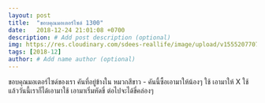 ```yaml
---
layout: post
title:  "ขอบคุณมอเตอร์ไซด์ 1300"
date:   2018-12-24 21:01:08 +0700
description: # Add post description (optional)
img: https://res.cloudinary.com/sdees-reallife/image/upload/v1555207707/Screenshot_from_2019-04-14_09-06-54.png # Add image post (optional)
tags: [2018-12]
author: # Add name author (optional)
---
```

ขอบคุณมอเตอร์ไซด์ของเรา คันที่อยู่ข้างใน หมวกสีขาว - คันนี้ซื้อเอามาให้น้องๆ ใช้ เอามาให้ X ใช้ แล้ววันนี้เราก็ได้เอามาใช้ เอามาเริ่มหัดขี่ ต่อไปจะได้ขี่คล่องๆ
